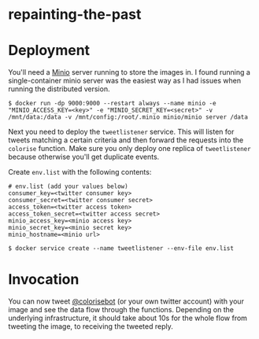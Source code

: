 # repainting-the-past

# Deployment

You'll need a [Minio](https://minio.io) server running to store the images in.
I found running a single-container minio server was the easiest way as I had issues when running the distributed version.

```
$ docker run -dp 9000:9000 --restart always --name minio -e "MINIO_ACCESS_KEY=<key>" -e "MINIO_SECRET_KEY=<secret>" -v /mnt/data:/data -v /mnt/config:/root/.minio minio/minio server /data
```

Next you need to deploy the `tweetlistener` service. This will listen for tweets matching a certain criteria and then forward the requests into the `colorise` function. Make sure you only deploy one replica of `tweetlistener` because otherwise you'll get duplicate events.

Create `env.list` with the following contents:

```
# env.list (add your values below)
consumer_key=<twitter consumer key>
consumer_secret=<twitter consumer secret>
access_token=<twitter access token>
access_token_secret=<twitter access secret>
minio_access_key=<minio access key>
minio_secret_key=<minio secret key>
minio_hostname=<minio url>
```

```
$ docker service create --name tweetlistener --env-file env.list
```

# Invocation
You can now tweet [@colorisebot](https://twitter.com/colorisebot) (or your own twitter account) with your image and see the data flow through the functions. Depending on the underlying infrastructure, it should take about 10s for the whole flow from tweeting the image, to receiving the tweeted reply.
